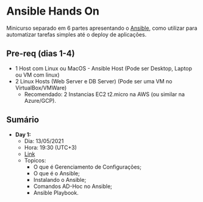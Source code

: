 # Ansible Hands On
Minicurso separado em 6 partes apresentando o [Ansible](https://www.ansible.com/), como utilizar para automatizar tarefas simples até o deploy de aplicações.

## Pre-req (dias 1-4)
* 1 Host com Linux ou MacOS - Ansible Host (Pode ser Desktop, Laptop ou VM com linux)
* 2 Linux Hosts (Web Server e DB Server) (Pode ser uma VM no VirtualBox/VMWare)
    * Recomendado: 2 Instancias EC2 t2.micro na AWS (ou similar na Azure/GCP).

## Sumário
* __Day 1:__ 
    * Dia: 13/05/2021
    * Hora: 19:30 (UTC+3)
    * [Link](https://www.youtube.com/watch?v=jGUF9L4t71g)
    * Topicos:
        * O que é Gerenciamento de Configurações;
        * O que é o Ansible;
        * Instalando o Ansible;
        * Comandos AD-Hoc no Ansible;
        * Ansible Playbook.